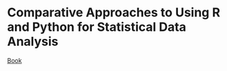 # Comparative Approaches to Using R and Python for Statistical Data Analysis

[Book](https://www.safaribooksonline.com/library/view/comparative-approaches-to/9781683180166/)

